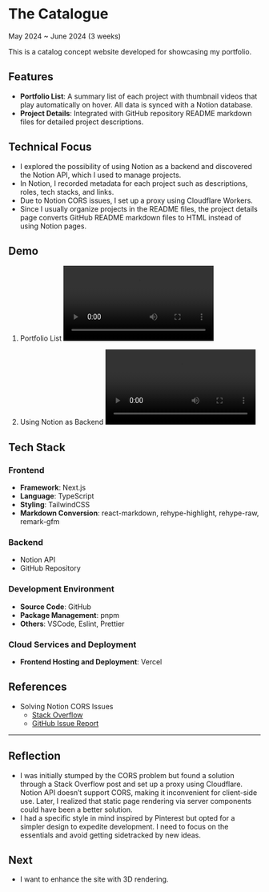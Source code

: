 # The Catalogue

May 2024 ~ June 2024 (3 weeks)

This is a catalog concept website developed for showcasing my portfolio.

## Features
- **Portfolio List**: A summary list of each project with thumbnail videos that play automatically on hover. All data is synced with a Notion database.
- **Project Details**: Integrated with GitHub repository README markdown files for detailed project descriptions.

## Technical Focus
- I explored the possibility of using Notion as a backend and discovered the Notion API, which I used to manage projects.
- In Notion, I recorded metadata for each project such as descriptions, roles, tech stacks, and links.
- Due to Notion CORS issues, I set up a proxy using Cloudflare Workers.
- Since I usually organize projects in the README files, the project details page converts GitHub README markdown files to HTML instead of using Notion pages.

## Demo
1. Portfolio List
<video src="https://github.com/urbanscratcher/project-the-catalogue/assets/17016494/678643a2-a848-4ab0-91d7-9a7e55328285" controls></video>

2. Using Notion as Backend
<video src="https://github.com/urbanscratcher/project-the-catalogue/assets/17016494/43c71b2c-50ed-4ad2-ba69-60ad94a66883" controls></video>

## Tech Stack
### Frontend
- **Framework**: Next.js
- **Language**: TypeScript
- **Styling**: TailwindCSS
- **Markdown Conversion**: react-markdown, rehype-highlight, rehype-raw, remark-gfm

### Backend
- Notion API
- GitHub Repository

### Development Environment
- **Source Code**: GitHub
- **Package Management**: pnpm
- **Others**: VSCode, Eslint, Prettier

### Cloud Services and Deployment
- **Frontend Hosting and Deployment**: Vercel

## References
- Solving Notion CORS Issues
  - [Stack Overflow](https://stackoverflow.com/questions/74081980/notion-so-api-always-throws-cors-error-while-developing-react-application-locall)
  - [GitHub Issue Report](https://github.com/makenotion/notion-sdk-js/issues/96#issuecomment-870581720)

---

## Reflection
- I was initially stumped by the CORS problem but found a solution through a Stack Overflow post and set up a proxy using Cloudflare. Notion API doesn’t support CORS, making it inconvenient for client-side use. Later, I realized that static page rendering via server components could have been a better solution.
- I had a specific style in mind inspired by Pinterest but opted for a simpler design to expedite development. I need to focus on the essentials and avoid getting sidetracked by new ideas.

## Next
- I want to enhance the site with 3D rendering.
